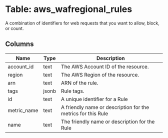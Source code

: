 
# Table: aws_wafregional_rules
A combination of identifiers for web requests that you want to allow, block, or count.
## Columns
| Name        | Type           | Description  |
| ------------- | ------------- | -----  |
|account_id|text|The AWS Account ID of the resource.|
|region|text|The AWS Region of the resource.|
|arn|text|ARN of the rule.|
|tags|jsonb|Rule tags.|
|id|text|A unique identifier for a Rule|
|metric_name|text|A friendly name or description for the metrics for this Rule|
|name|text|The friendly name or description for the Rule|
